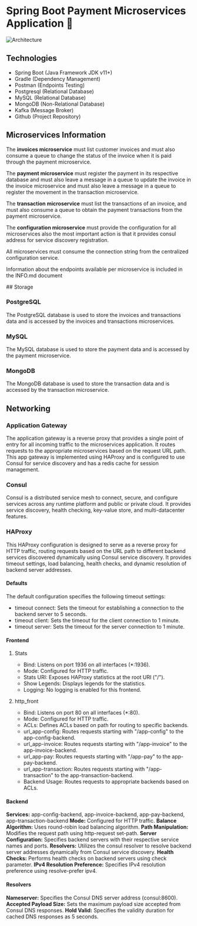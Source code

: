 # Spring Boot Payment Microservices Application 🚀

![Architecture](./resources/microservicesarchitecture.png)

## Technologies

- Spring Boot (Java Framework JDK v11+)
- Gradle (Dependency Management)
- Postman (Endpoints Testing)
- Postgresql (Relational Database)
- MySQL (Relational Database)
- MongoDB (Non-Relational Database)
- Kafka (Message Broker)
- Github (Project Repository)

## Microservices Information

The **invoices microservice** must list customer invoices and must also consume a queue to change the status of the invoice when it is paid through the payment microservice.

The **payment microservice** must register the payment in its respective database and must also leave a message in a queue to update the invoice in the invoice microservice and must also leave a message in a queue to register the movement in the transaction microservice.

The **transaction microservice** must list the transactions of an invoice, and must also consume a queue to obtain the payment transactions from the payment microservice.

The **configuration microservice** must provide the configuration for all microservices also the most important action is that it provides consul address for service discovery registration.  

All microservices must consume the connection string from the centralized configuration service.

Information about the endpoints available per microservice is included in the INFO.md document

## Storage

### PostgreSQL

The PostgreSQL database is used to store the invoices and transactions data and is accessed by the invoices and transactions microservices.

### MySQL

The MySQL database is used to store the payment data and is accessed by the payment microservice.

### MongoDB

The MongoDB database is used to store the transaction data and is accessed by the transaction microservice.

## Networking

### Application Gateway

The application gateway is a reverse proxy that provides a single point of entry for all incoming traffic to the microservices application. It routes requests to the appropriate microservices based on the request URL path. This app gateway is implemented using HAProxy and is configured to use Consul for service discovery and has a redis cache for session management.

### Consul

Consul is a distributed service mesh to connect, secure, and configure services across any runtime platform and public or private cloud. It provides service discovery, health checking, key-value store, and multi-datacenter features.

### HAProxy

This HAProxy configuration is designed to serve as a reverse proxy for HTTP traffic, routing requests based on the URL path to different backend services discovered dynamically using Consul service discovery. It provides timeout settings, load balancing, health checks, and dynamic resolution of backend server addresses.

#### Defaults

The default configuration specifies the following timeout settings:

- timeout connect: Sets the timeout for establishing a connection to the backend server to 5 seconds.
- timeout client: Sets the timeout for the client connection to 1 minute.
- timeout server: Sets the timeout for the server connection to 1 minute.

#### Frontend 

1. Stats

    - Bind: Listens on port 1936 on all interfaces (*:1936).
    - Mode: Configured for HTTP traffic.
    - Stats URI: Exposes HAProxy statistics at the root URI ("/").
    - Show Legends: Displays legends for the statistics.
    - Logging: No logging is enabled for this frontend.

2. http_front

    - Bind: Listens on port 80 on all interfaces (*:80).
    - Mode: Configured for HTTP traffic.
    - ACLs: Defines ACLs based on path for routing to specific backends.
    - url_app-config: Routes requests starting with "/app-config" to the app-config-backend.
    - url_app-invoice: Routes requests starting with "/app-invoice" to the app-invoice-backend.
    - url_app-pay: Routes requests starting with "/app-pay" to the app-pay-backend.
    - url_app-transaction: Routes requests starting with "/app-transaction" to the app-transaction-backend.
    - Backend Usage: Routes requests to appropriate backends based on ACLs.

#### Backend

**Services:** app-config-backend, app-invoice-backend, app-pay-backend, app-transaction-backend
**Mode:** Configured for HTTP traffic.
**Balance Algorithm:** Uses round-robin load balancing algorithm.
**Path Manipulation:** Modifies the request path using http-request set-path.
**Server Configuration:** Specifies backend servers with their respective service names and ports.
**Resolvers:** Utilizes the consul resolver to resolve backend server addresses dynamically from Consul service discovery.
**Health Checks:** Performs health checks on backend servers using check parameter.
**IPv4 Resolution Preference:** Specifies IPv4 resolution preference using resolve-prefer ipv4.

#### Resolvers

**Nameserver:** Specifies the Consul DNS server address (consul:8600).
**Accepted Payload Size:** Sets the maximum payload size accepted from Consul DNS responses.
**Hold Valid:** Specifies the validity duration for cached DNS responses as 5 seconds.
